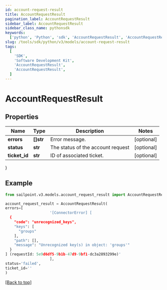 ```yaml
---
id: account-request-result
title: AccountRequestResult
pagination_label: AccountRequestResult
sidebar_label: AccountRequestResult
sidebar_class_name: pythonsdk
keywords:
  ['python', 'Python', 'sdk', 'AccountRequestResult', 'AccountRequestResult']
slug: /tools/sdk/python/v3/models/account-request-result
tags:
  [
    'SDK',
    'Software Development Kit',
    'AccountRequestResult',
    'AccountRequestResult',
  ]
---
```


# AccountRequestResult

## Properties

| Name          | Type      | Description                       | Notes      |
| ------------- | --------- | --------------------------------- | ---------- |
| **errors**    | **[]str** | Error message.                    | [optional] |
| **status**    | **str**   | The status of the account request | [optional] |
| **ticket_id** | **str**   | ID of associated ticket.          | [optional] |

}

## Example

```python
from sailpoint.v3.models.account_request_result import AccountRequestResult

account_request_result = AccountRequestResult(
errors=[
                    '[ConnectorError] [
  {
    "code": "unrecognized_keys",
    "keys": [
      "groups"
    ],
    "path": [],
    "message": "Unrecognized key(s) in object: 'groups'"
  }
] (requestId: 5e9d6df5-9b1b-47d9-9bf1-dc3a2893299e)'
                    ],
status='failed',
ticket_id=''
)

```

[[Back to top]](#)
